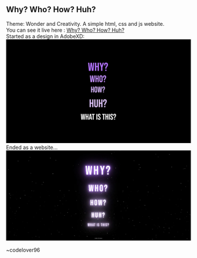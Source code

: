 ## Why? Who? How? Huh?
Theme: Wonder and Creativity. A simple html, css and js website.  
You can see it live here : [Why? Who? How? Huh?](https://jolly-brattain-cf6f3a.netlify.app/)  
Started as a design in AdobeXD:
![alt text](https://github.com/codelover96/whywhohowhuh/blob/master/whywhohow_ver1.png?raw=true)
Ended as a website...
![alt text](https://github.com/codelover96/whywhohowhuh/blob/master/whywhohow.JPG?raw=true)

~codelover96
